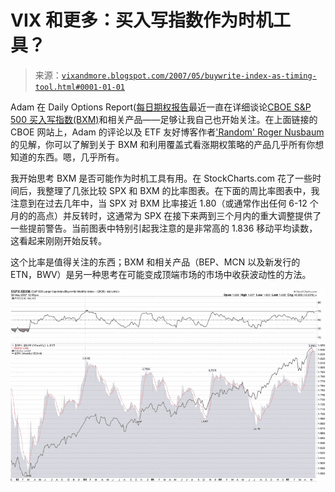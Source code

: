 <!--yml

分类：未分类

日期：2024-05-18 19:12:49

-->

# VIX 和更多：买入写指数作为时机工具？

> 来源：[`vixandmore.blogspot.com/2007/05/buywrite-index-as-timing-tool.html#0001-01-01`](http://vixandmore.blogspot.com/2007/05/buywrite-index-as-timing-tool.html#0001-01-01)

Adam 在 Daily Options Report([每日期权报告](http://adamsoptions.blogspot.com/)最近一直在详细谈论[CBOE S&P 500 买入写指数(BXM)](http://www.cboe.com/micro/bxm/introduction.aspx)和相关产品——足够让我自己也开始关注。在上面链接的 CBOE 网站上，Adam 的评论以及 ETF 友好博客作者['Random' Roger Nusbaum](http://randomroger.blogspot.com/search?q=bxm)的见解，你可以了解到关于 BXM 和利用覆盖式看涨期权策略的产品几乎所有你想知道的东西。嗯，几乎所有。

我开始思考 BXM 是否可能作为时机工具有用。在 StockCharts.com 花了一些时间后，我整理了几张比较 SPX 和 BXM 的比率图表。在下面的周比率图表中，我注意到在过去几年中，当 SPX 对 BXM 比率接近 1.80（或通常作出任何 6-12 个月的的高点）并反转时，这通常为 SPX 在接下来两到三个月内的重大调整提供了一些提前警告。当前图表中特别引起我注意的是非常高的 1.836 移动平均读数，这看起来刚刚开始反转。

这个比率是值得关注的东西；BXM 和相关产品（BEP、MCN 以及新发行的 ETN，BWV）是另一种思考在可能变成顶端市场的市场中收获波动性的方法。

![](img/4d28421d4980a7f8a5554cfb1c7ba925.png)

